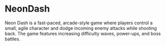 # NeonDash
Neon Dash is a fast-paced, arcade-style game where players control a small, agile character and dodge incoming enemy attacks while shooting back. The game features increasing difficulty waves, power-ups, and boss battles.

